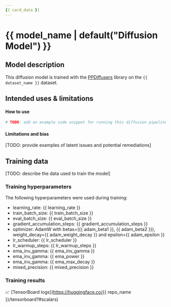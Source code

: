 ```yaml
---
{{ card_data }}
---
```


<!-- This model card has been generated automatically according to the information the training script had access to. You
should probably proofread and complete it, then remove this comment. -->

# {{ model_name | default("Diffusion Model") }}

## Model description

This diffusion model is trained with the [PPDiffusers](https://github.com/PaddlePaddle/PaddleNLP/tree/develop/ppdiffusers) library
on the `{{ dataset_name }}` dataset.

## Intended uses & limitations

#### How to use

```python
# TODO: add an example code snippet for running this diffusion pipeline
```

#### Limitations and bias

[TODO: provide examples of latent issues and potential remediations]

## Training data

[TODO: describe the data used to train the model]

### Training hyperparameters

The following hyperparameters were used during training:
- learning_rate: {{ learning_rate }}
- train_batch_size: {{ train_batch_size }}
- eval_batch_size: {{ eval_batch_size }}
- gradient_accumulation_steps: {{ gradient_accumulation_steps }}
- optimizer: AdamW with betas=({{ adam_beta1 }}, {{ adam_beta2 }}), weight_decay={{ adam_weight_decay }} and epsilon={{ adam_epsilon }}
- lr_scheduler: {{ lr_scheduler }}
- lr_warmup_steps: {{ lr_warmup_steps }}
- ema_inv_gamma: {{ ema_inv_gamma }}
- ema_inv_gamma: {{ ema_power }}
- ema_inv_gamma: {{ ema_max_decay }}
- mixed_precision: {{ mixed_precision }}

### Training results

📈 [TensorBoard logs](https://huggingface.co/{{ repo_name }}/tensorboard?#scalars)
